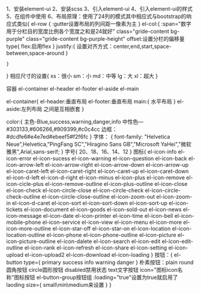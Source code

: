 1、安装element-ui
2、安装scss
3、引入element-ui
4、引入element-ui的样式
5、在组件中使用
6、布局原理：使用了24列的模式其中相应式与bootstrap的响应式类似{
    el-row {
        :gutter设置布局的列间距一像素为主
    }
    el-col:{
        :span="数字用于分栏目的宽度比例各个宽度之和是24就好"
        class="gride-content bg-purple"
        class="gride-content bg-purple-height"
        offset:设置分栏的偏移量
        type{
            flex:启用flex
        }
        justify:{
            设置对齐方式：center,end,start,space-between,space-around
        }

    }
    


    
}
相应尺寸的设置{
    xs：很小
    sm：小
    md：中等
    lg：大
    xl：超大
}

容器
el-container
el-header
el-footer
el-aside
el-main

el-container{
    el-header:垂直布局
    el-footer:垂直布局
    main:{
        水平布局
    }
    el-aside:左列布局
    之间是互相嵌套
}

color:{
    主色-Blue,success,warning,danger,info
    中性色—#303133,#606266,#909399,#c0c4cc
    边框：#dcdfe6\#e4e7ed\#ebeef5\#f2f6fc
}
字体：
{
    font-family: "Helvetica Neue",Helvetica,"PingFang SC","Hiragino Sans GB","Microsoft YaHei","微软雅黑",Arial,sans-serif;
}
字号{
    20、18、16、14、12
}
图标{
    el-icon-info
    el-icon-error
    el-icon-sucess
    el-icon-warning
    el-icon-question
    el-icon-back
    el-icon-arrow-left
    el-icon-arrow-right
    el-icon-arrow-down
    el-icon-arrow-up
    el-icon-caret-left
    el-icon-caret-right
    el-icon-caret-up
    el-icon-caret-down
    el-icon-d-left
    el-icon-d-right
    el-icon-minus
    el-icon-plus
    el-icon-remove
    el-icon-cicle-plus
    el-icon-remove-outline
    el-icon-plus-outline
    el-icon-close
    el-icon-check
    el-icon-circle-close
    el-icon-circle-check
    el-icon-circle-check-outline
    el-icon-circle-close-outline
    el-icon-zoom-out
    el-icon-zoom-in
    el-icon-d-caret
    el-icon-sort
    el-icon-sort-down
    el-icon-sort-up
    el-icon-tickets
    el-icon-document
    el-icon-goods
    el-icon-sold-out
    el-icon-news
    el-icon-message
    el-icon-date
    el-icon-printer
    el-icon-time
    el-icon-bell
    el-icon-mobile-phone
    el-icon-service
    el-icon-view
    el-icon-menu
    el-icon-more
    el-icon-more-outline
    el-icon-star-off
    el-icon-star-on
    el-icon-location
    el-icon-location-outline
    el-icon-phone
    el-icon-phone-outline
    el-icon-picture
    el-icon-picture-outline
    el-icon-dalete
    el-icon-search
    el-icon-edit
    el-icon-edit-outline
    el-icon-rank
    el-icon-refresh
    el-icon-share
    el-icon-setting
    el-icon-upload
    el-icon-upload2
    el-icon-download
    el-icon-loading
}
按钮：{
    el-button
    type={
        primary
        success
        info
        warning
        danger
    }
    朴素按钮：plain
    round圆角按钮
    circle圆形按钮
    disabled禁用状态
    text文字按钮
    icon="图标icon名称"图标按钮
    el-button-group按钮组
    :loading="true"设置为true就启用了laoding
    size={
        small\min\medium来设置
    }
}

